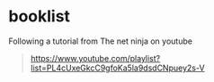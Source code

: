 
# booklist
Following a tutorial from The net ninja on youtube
> https://www.youtube.com/playlist?list=PL4cUxeGkcC9gfoKa5la9dsdCNpuey2s-V


